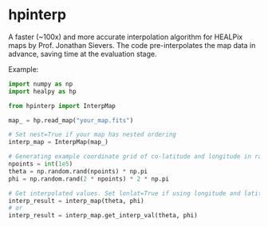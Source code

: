 # hpinterp

A faster (~100x) and more accurate interpolation algorithm for HEALPix maps by Prof. Jonathan Sievers. The code
pre-interpolates the map data in advance, saving time at the evaluation stage. 

Example:

```python
import numpy as np
import healpy as hp

from hpinterp import InterpMap

map_ = hp.read_map("your_map.fits")

# Set nest=True if your map has nested ordering
interp_map = InterpMap(map_)

# Generating example coordinate grid of co-latitude and longitude in radians
npoints = int(1e5)
theta = np.random.rand(npoints) * np.pi
phi = np.random.rand(2 * npoints) * 2 * np.pi

# Get interpolated values. Set lonlat=True if using longitude and latitude in degrees
interp_result = interp_map(theta, phi)
# or
interp_result = interp_map.get_interp_val(theta, phi)
```